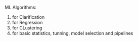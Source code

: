 ML Algorithms:
1. for Clarification
2. for Regression
3. for CLustering
4. for basic statistics, tunning, model selection and pipelines

